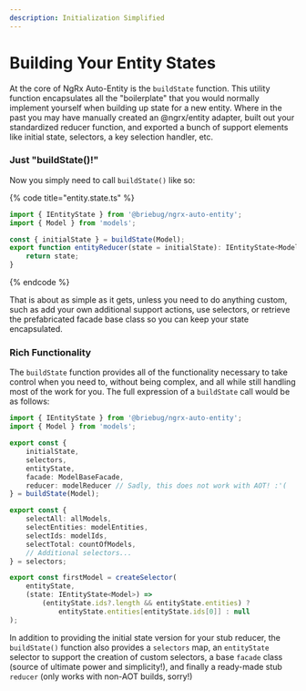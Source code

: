 ```yaml
---
description: Initialization Simplified
---
```


# Building Your Entity States

At the core of NgRx Auto-Entity is the `buildState` function. This utility function encapsulates all the "boilerplate" that you would normally implement yourself when building up state for a new entity. Where in the past you may have manually created an @ngrx/entity adapter, built out your standardized reducer function, and exported a bunch of support elements like initial state, selectors, a key selection handler, etc. 

### Just "buildState\(\)!"

Now you simply need to call `buildState()` like so:

{% code title="entity.state.ts" %}
```typescript
import { IEntityState } from '@briebug/ngrx-auto-entity';
import { Model } from 'models';

const { initialState } = buildState(Model);
export function entityReducer(state = initialState): IEntityState<Model> {
    return state;
}
```
{% endcode %}

That is about as simple as it gets, unless you need to do anything custom, such as add your own additional support actions, use selectors, or retrieve the prefabricated facade base class so you can keep your state encapsulated. 

### Rich Functionality

The `buildState` function provides all of the functionality necessary to take control when you need to, without being complex, and all while still handling most of the work for you. The full expression of a `buildState` call would be as follows:

```typescript
import { IEntityState } from '@briebug/ngrx-auto-entity';
import { Model } from 'models';

export const { 
    initialState, 
    selectors, 
    entityState, 
    facade: ModelBaseFacade,
    reducer: modelReducer // Sadly, this does not work with AOT! :'(
} = buildState(Model);

export const {
    selectAll: allModels,
    selectEntities: modelEntities,
    selectIds: modelIds,
    selectTotal: countOfModels,
    // Additional selectors...
} = selectors;

export const firstModel = createSelector(
    entityState,
    (state: IEntityState<Model>) => 
        (entityState.ids?.length && entityState.entities) ? 
            entityState.entities[entityState.ids[0]] : null
);
```

In addition to providing the initial state version for your stub reducer, the `buildState()` function also provides a `selectors` map, an `entityState` selector to support the creation of custom selectors, a base `facade` class \(source of ultimate power and simplicity!\), and finally a ready-made stub `reducer` \(only works with non-AOT builds, sorry!\)

